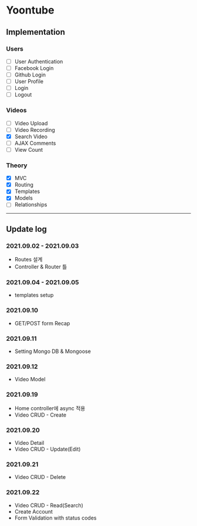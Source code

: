 # Yoontube

## Implementation

### Users
* [ ] User Authentication
* [ ] Facebook Login
* [ ] Github Login
* [ ] User Profile
* [ ] Login
* [ ] Logout

### Videos
* [ ] Video Upload
* [ ] Video Recording
* [X] Search Video
* [ ] AJAX Comments
* [ ] View Count

### Theory
* [X] MVC
* [X] Routing
* [X] Templates
* [X] Models
* [ ] Relationships

---

## Update log

### 2021.09.02 - 2021.09.03
- Routes 설계
- Controller & Router 틀

### 2021.09.04 - 2021.09.05
- templates setup

### 2021.09.10
- GET/POST form Recap

### 2021.09.11
- Setting Mongo DB & Mongoose

### 2021.09.12
- Video Model

### 2021.09.19
- Home controller에 async 적용
- Video CRUD - Create

### 2021.09.20
- Video Detail
- Video CRUD - Update(Edit)

### 2021.09.21
- Video CRUD - Delete

### 2021.09.22
- Video CRUD - Read(Search)
- Create Account
- Form Validation with status codes